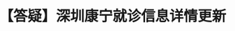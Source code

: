 ---
title: 【答疑】深圳康宁就诊信息详情更新
tags: []
color: success
description: 趁着上周去医院汇报adhd的服药情况和开新药的时候，向王医生确认了群友们关心的几个问题。
external_url: http://mp.weixin.qq.com/s?__biz=MzIyMzgyMjY5NQ==&amp;mid=2247484102&amp;idx=1&amp;sn=a48da4a2f48580b499ad22ff3226111c&amp;chksm=e81914cedf6e9dd896b6358810e6deb363d95d376daf092c71574ea08e81f9128eb56932c23c&amp;scene=27#wechat_redirect
---